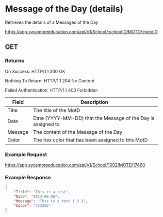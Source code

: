 # Message of the Day (details)

Retrieves the details of a Messages of the Day

https://app.sycamoreeducation.com/api/v1/School/:schoolID/MOTD/:motdID

## GET

### Returns

On Success: HTTP/1.1 200 OK

Nothing To Return: HTTP/1.1 204 No Content

Failed Authentication:  HTTP/1.1 403 Forbidden

| Field      | Description |
|------------|-------------|
| Title | The title of the MotD |
| Date 	| Date (YYYY-MM-DD) that the Message of the Day is assigned to |
| Message  |	The content of the Message of the Day |
| Color | The hex color that has been assigned to this MotD |

### Example Request

https://app.sycamoreeducation.com/api/v1/School/1002/MOTD/17460

### Example Response
```json
{
    "Title": "This is a test",
    "Date": "2014-06-06",
    "Message": "This is a test 1 2 3",
    "Color": "CC3366"
}
```